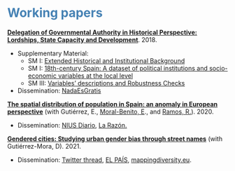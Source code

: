 #  <span style="color:steelblue"> Working papers </span>

[**Delegation of Governmental Authority in Historical Perspective: Lordships, State Capacity and Development**](https://osf.io/preprints/socarxiv/k8mzr/). 2018.

* Supplementary Material:
   * SM I: [Extended Historical and Institutional Background](https://mfr.osf.io/render?url=https://osf.io/nksyr/?action=download%26mode=render)
   * SM I: [18th-century Spain: A dataset of political institutions and socio-economic variables at the local level](https://mfr.osf.io/render?url=https://osf.io/596tn/?action=download%26mode=render)
   * SM III: [Variables’ descriptions and Robustness Checks](https://mfr.osf.io/render?url=https://osf.io/chk67/?action=download%26mode=render)
* Dissemination: [NadaEsGratis](https://nadaesgratis.es/admin/el-legado-del-antiguo-regimen-los-senorios)



[**The spatial distribution of population in Spain: an anomaly in European perspective**](https://repositorio.bde.es/handle/123456789/13426) (with Gutiérrez, E., [Moral-Benito, E](https://moralbenito.weebly.com/)., and [Ramos, R.](http://www.robertoramosm.eu/)). 2020.

* Dissemination: [NIUS Diario](https://www.niusdiario.es/sociedad/anomalia-europea-espana-vacia-origen-reconquista-causa-poblacion-baja-densidad_18_3006420026.html), [La Razón.](https://www.larazon.es/economia/20210110/6jbova3gyvbcxggjmzc3vhswai.html)



[**Gendered cities: Studying urban gender bias through street names**](https://osf.io/b9n4k/) (with Gutiérrez-Mora, D). 2021.

* Dissemination: [Twitter thread](https://twitter.com/OtoPeralias/status/1368181433886535688), [EL PAÍS](https://elpais.com/ciencia/2021-06-30/el-machismo-esta-en-las-calles.html), [mappingdiversity.eu](https://mappingdiversity.eu/).

